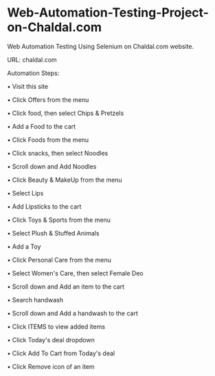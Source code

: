# Web-Automation-Testing-Project-on-Chaldal.com
Web Automation Testing Using Selenium on Chaldal.com website.

URL: chaldal.com

Automation Steps:

•	Visit this site

•	Click Offers from the menu

•	Click food, then select Chips & Pretzels

•	Add a Food to the cart


•	Click Foods from the menu

•	Click snacks, then select Noodles

•	Scroll down and Add Noodles


•	Click Beauty & MakeUp from the menu

•	Select Lips

•	Add Lipsticks to the cart


•	Click Toys & Sports from the menu

•	Select Plush & Stuffed Animals

•	Add a Toy


•	Click Personal Care from the menu

•	Select Women's Care, then select Female Deo

•	Scroll down and Add an item to the cart


•	Search handwash

•	Scroll down and Add a handwash to the cart


•	Click ITEMS to view added items

•	Click Today's deal dropdown

•	Click Add To Cart from Today's deal

•	Click Remove icon of an item
